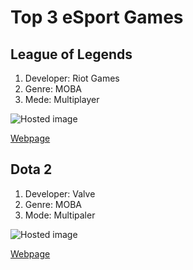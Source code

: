 # Top 3 eSport Games

## League of Legends
1. Developer: Riot Games
2. Genre: MOBA
3. Mede: Multiplayer

![Hosted image](https://en.wikipedia.org/wiki/File:League_of_Legends_logo_2019.png "League of Legends")

[Webpage](https://na.leagueoflegends.com/en-us/ "League of Legends")


## Dota 2
1. Developer: Valve 
2. Genre: MOBA
3. Mode: Multipaler

![Hosted image](https://en.wikipedia.org/wiki/File:Dota_2_(Steam_2019).jpg "Dota 2")

[Webpage](http://blog.dota2.com/?l=english "Dota 2")
